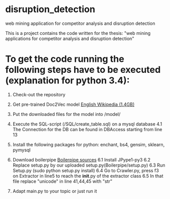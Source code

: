 # disruption_detection
web mining application for competitor analysis and disruption detection

This is a project contains the code written for the thesis: "web mining applications for competitor analysis and disruption detection" 

To get the code running the following steps have to be executed (explanation for python 3.4):
===============================================================

1. Check-out the repository

2. Get pre-trained Doc2Vec model [English Wikipedia (1.4GB)](https://ibm.box.com/s/3f160t4xpuya9an935k84ig465gvymm2)

3. Put the downloaded files for the model into /model/

4. Execute the SQL-script (/SQL/create_table.sql) on a mysql database
    4.1 The Connection for the DB can be found in DBAccess starting from line 13

5. Install the following packages for python: enchant, bs4, gensim, sklearn, pymysql

6. Download boilerpipe [Boilerpipe sources](https://github.com/misja/python-boilerpipe)
    6.1 Install JPype1-py3
    6.2 Replace setup.py by our uploaded setup.py(Boilerpipe/setup.py)
    6.3 Run Setup.py (sudo python setup.py install)
    6.4 Go to Crawler.py, press f3 on Extractor in line5 to reach the __init__.py of the extractor class
    6.5 In that file replace "unicode" in line 41,44,45 with "str"

7. Adapt main.py to your topic or just run it

